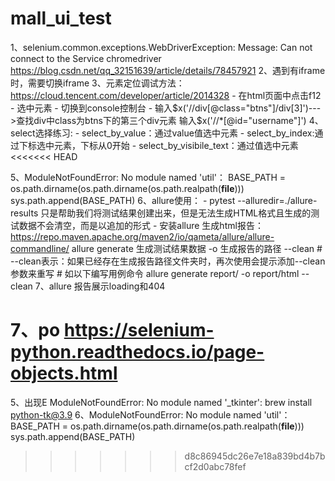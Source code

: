 # mall_ui_test
1、selenium.common.exceptions.WebDriverException: Message: Can not connect to the Service chromedriver
https://blog.csdn.net/qq_32151639/article/details/78457921
2、遇到有iframe时，需要切换iframe
3、元素定位调试方法：https://cloud.tencent.com/developer/article/2014328
    - 在html页面中点击f12
    - 选中元素
    - 切换到console控制台
    - 输入$x('//div[@class="btns"]/div[3]')--->查找div中class为btns下的第三个div元素
      输入$x('//*[@id="username"]')
4、select选择练习:
    - select_by_value：通过value值选中元素
    - select_by_index:通过下标选中元素，下标从0开始
    - select_by_visibile_text：通过值选中元素
<<<<<<< HEAD

5、ModuleNotFoundError: No module named 'util'：
BASE_PATH = os.path.dirname(os.path.dirname(os.path.realpath(__file__)))
sys.path.append(BASE_PATH)
6、allure使用：
    - pytest --alluredir=./allure-results 只是帮助我们将测试结果创建出来，但是无法生成HTML格式且生成的测试数据不会清空，而是以追加的形式
    - 安装allure 生成html报告：https://repo.maven.apache.org/maven2/io/qameta/allure/allure-commandline/
    allure generate 生成测试结果数据 -o 生成报告的路径 --clean
    # --clean表示：如果已经存在生成报告路径文件夹时，再次使用会提示添加--clean参数来重写
    # 如以下编写用例命令
      allure generate report/ -o report/html --clean
7、allure 报告展示loading和404

7、po
https://selenium-python.readthedocs.io/page-objects.html
=======
5、出现E   ModuleNotFoundError: No module named '_tkinter':
brew install python-tk@3.9
6、ModuleNotFoundError: No module named 'util'：
BASE_PATH = os.path.dirname(os.path.dirname(os.path.realpath(__file__)))
sys.path.append(BASE_PATH)
>>>>>>> d8c86945dc26e7e18a839bd4b7bcf2d0abc78fef

